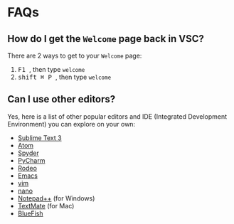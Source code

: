 # FAQs

## How do I get the `Welcome` page back in VSC?
There are 2 ways to get to your `Welcome` page:  
1. <kbd> F1 </kbd>, then type `welcome`
2.  <kbd> shift ⌘ P </kbd>, then type `welcome`

## Can I use other editors?
Yes, here is a list of other popular editors and IDE (Integrated Development Environment) you can explore on your own:

 * [Sublime Text 3](https://www.sublimetext.com/)
 * [Atom](https://atom.io/)
 * [Spyder](https://spyder-ide.github.io/)
 * [PyCharm](https://www.jetbrains.com/pycharm/)
 * [Rodeo](http://blog.yhat.com/posts/introducing-rodeo.html)
 * [Emacs](http://ocean.stanford.edu/research/quick_emacs.html)
 * [vim](http://www.howtogeek.com/102468/a-beginners-guide-to-editing-text-files-with-vi/)
 * [nano](http://staffwww.fullcoll.edu/sedwards/Nano/IntroToNano.html)
 * [Notepad++](https://notepad-plus-plus.org/) (for Windows)
 * [TextMate](https://macromates.com/) (for Mac)
 * [BlueFish](http://bluefish.openoffice.nl/index.html)
 
 
